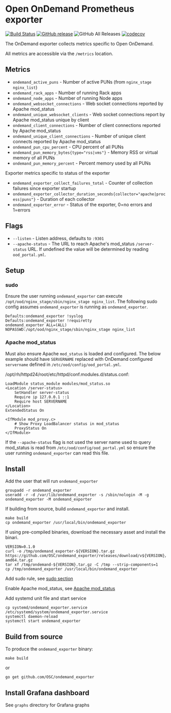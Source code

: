 # Open OnDemand Prometheus exporter

[![Build Status](https://circleci.com/gh/OSC/ondemand_exporter/tree/master.svg?style=shield)](https://circleci.com/gh/OSC/ondemand_exporter)
[![GitHub release](https://img.shields.io/github/v/release/OSC/ondemand_exporter?include_prereleases&sort=semver)](https://github.com/OSC/ondemand_exporter/releases/latest)
![GitHub All Releases](https://img.shields.io/github/downloads/OSC/ondemand_exporter/total)
[![codecov](https://codecov.io/gh/OSC/ondemand_exporter/branch/master/graph/badge.svg)](https://codecov.io/gh/OSC/ondemand_exporter)

The OnDemand exporter collects metrics specific to Open OnDemand.

All metrics are accessible via the `/metrics` location.

## Metrics

* `ondemand_active_puns` - Number of active PUNs (from `nginx_stage nginx_list`)
* `ondemand_rack_apps` - Number of running Rack apps
* `ondemand_node_apps` - Number of running Node apps
* `ondemand_websocket_connections` - Web socket connections reported by Apache mod_status
* `ondemand_unique_websocket_clients` - Web socket connections report by Apache mod_status unique by client
* `ondemand_client_connections` - Number of client connections reported by Apache mod_status
* `ondemand_unique_client_connections` - Number of unique client connects reported by Apache mod_status
* `ondemand_pun_cpu_percent` - CPU percent of all PUNs
* `ondemand_pun_memory_bytes{type="rss|vms"}` - Memory RSS or virtual memory of all PUNs
* `ondemand_pun_memory_percent` - Percent memory used by all PUNs

Exporter metrics specific to status of the exporter

* `ondemand_exporter_collect_failures_total` - Counter of collection failures since exporter startup
* `ondemand_exporter_collector_duration_seconds{collector="apache|process|puns"}` - Duration of each collector
* `ondemand_exporter_error` - Status of the exporter, 0=no errors and 1=errors

## Flags

* `--listen` - Listen address, defaults to `:9301`
* `--apache-status` - The URL to reach Apache's mod_status `/server-status` URL. If undefined the value will be determined by reading `ood_portal.yml`.

## Setup

### sudo

Ensure the user running `ondemand_exporter` can execute `/opt/ood/nginx_stage/sbin/nginx_stage nginx_list`.
The following sudo config assumes `ondemand_exporter` is running as `ondemand_exporter`.

```
Defaults:ondemand_exporter !syslog
Defaults:ondemand_exporter !requiretty
ondemand_exporter ALL=(ALL) NOPASSWD:/opt/ood/nginx_stage/sbin/nginx_stage nginx_list
```

### Apache mod_status

Must also ensure Apache `mod_status` is loaded and configured.
The below example should have `SERVERNAME` replaced with OnDemand configured `servername` defined in `/etc/ood/config/ood_portal.yml`.

/opt/rh/httpd24/root/etc/httpd/conf.modules.d/status.conf:
```
LoadModule status_module modules/mod_status.so
<Location /server-status>
    SetHandler server-status
    Require ip 127.0.0.1 ::1
    Require host SERVERNAME
</Location>
ExtendedStatus On

<IfModule mod_proxy.c>
    # Show Proxy LoadBalancer status in mod_status
    ProxyStatus On
</IfModule>
```

If the `--apache-status` flag is not used the server name used to query mod_status is read from `/etc/ood/config/ood_portal.yml` so ensure the user running `ondemand_exporter` can read this file.

## Install

Add the user that will run `ondemand_exporter`

```
groupadd -r ondemand_exporter
useradd -r -d /var/lib/ondemand_exporter -s /sbin/nologin -M -g ondemand_exporter -M ondemand_exporter
```

If building from source, build `ondemand_exporter` and install.

```
make build
cp ondemand_exporter /usr/local/bin/ondemand_exporter
```

If using pre-compiled binaries, download the necessary asset and install the binari.

```
VERSION=0.1.0
curl -o /tmp/ondemand_exporter-${VERSION}.tar.gz https://github.com/OSC/ondemand_exporter/releases/download/v${VERSION}/ondemand_exporter-${VERSION}.linux-amd64.tar.gz
tar xf /tmp/ondemand-${VERSION}.tar.gz -C /tmp --strip-components=1
cp /tmp/ondemand_exporter /usr/local/bin/ondemand_exporter
```

Add sudo rule, see [sudo section](#sudo)

Enable Apache mod_status, see [Apache mod_status](#apache-mod_status)

Add systemd unit file and start service

```
cp systemd/ondemand_exporter.service /etc/systemd/system/ondemand_exporter.service
systemctl daemon-reload
systemctl start ondemand_exporter
```

## Build from source

To produce the `ondemand_exporter` binary:

```
make build
```

or

```
go get github.com/OSC/ondemand_exporter
```

## Install Grafana dashboard

See `graphs` directory for Grafana graphs

